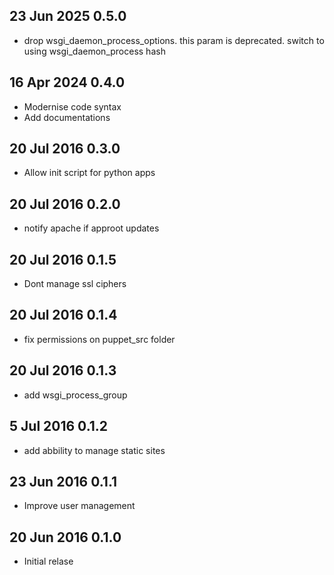## 23 Jun 2025 0.5.0
* drop wsgi_daemon_process_options. this param is deprecated. switch to using wsgi_daemon_process hash
## 16 Apr 2024 0.4.0
* Modernise code syntax
* Add documentations

## 20 Jul 2016 0.3.0
* Allow init script for python apps

## 20 Jul 2016 0.2.0
* notify apache if approot updates

## 20 Jul 2016 0.1.5
* Dont manage ssl ciphers

## 20 Jul 2016 0.1.4
* fix permissions on puppet_src folder

## 20 Jul 2016 0.1.3
* add wsgi_process_group

## 5 Jul 2016 0.1.2
* add abbility to manage static sites

## 23 Jun 2016 0.1.1
* Improve user management

## 20 Jun 2016 0.1.0
* Initial relase
